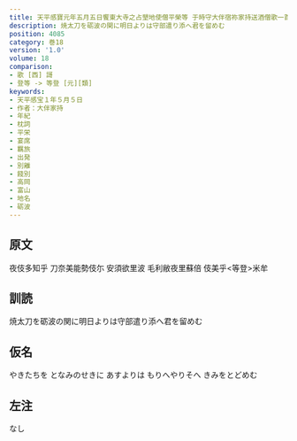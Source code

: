```yaml
---
title: 天平感寶元年五月五日饗東大寺之占墾地使僧平榮等 于時守大伴宿祢家持送酒僧歌一首
description: 焼太刀を砺波の関に明日よりは守部遣り添へ君を留めむ
position: 4085
category: 巻18
version: '1.0'
volume: 18
comparison:
- 歌 [西] 謌
- 登等 -> 等登 [元][類]
keywords:
- 天平感宝１年５月５日
- 作者：大伴家持
- 年紀
- 枕詞
- 平栄
- 宴席
- 羈旅
- 出発
- 別離
- 餞別
- 高岡
- 富山
- 地名
- 砺波
---
```


## 原文

夜伎多知乎 刀奈美能勢伎尓 安須欲里波 毛利敝夜里蘇倍 伎美乎<等登>米牟

## 訓読

焼太刀を砺波の関に明日よりは守部遣り添へ君を留めむ

## 仮名

やきたちを となみのせきに あすよりは もりへやりそへ きみをとどめむ

## 左注

なし
